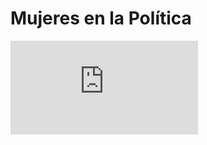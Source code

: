 # Mujeres en la Política

![Origen: Sistema de Indicadores de Género](http://estadistica.inmujeres.gob.mx/formas/index.php)
